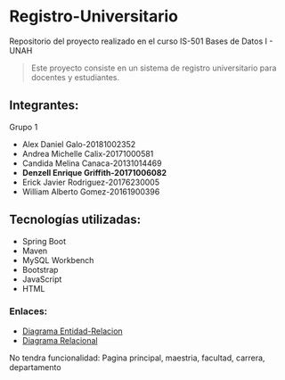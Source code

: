 # Registro-Universitario
Repositorio del proyecto realizado en el curso IS-501 Bases de Datos I - UNAH

> Este proyecto consiste en un sistema de registro universitario para docentes y estudiantes.

## Integrantes:
Grupo 1
- Alex Daniel Galo-20181002352
- Andrea Michelle Calix-20171000581
- Candida Melina Canaca-20131014469
- **Denzell Enrique Griffith-20171006082**
- Erick Javier Rodriguez-20176230005
- William Alberto Gomez-20161900396

## Tecnologías utilizadas: 
  - Spring Boot
  - Maven
  - MySQL Workbench
  - Bootstrap
  - JavaScript
  - HTML
  
### Enlaces:
  - [Diagrama Entidad-Relacion](https://drive.google.com/file/d/1ZBeF91SVa2JrWXLWFTnFyqCdSrhXIPWw/view?usp=sharing) 
  - [Diagrama Relacional](https://drive.google.com/file/d/1dF5YmdAIW0OGywnur5mQAGB-lmOYGm4a/view?usp=sharing)


No tendra funcionalidad: 
Pagina principal, maestria, facultad, carrera, departamento
